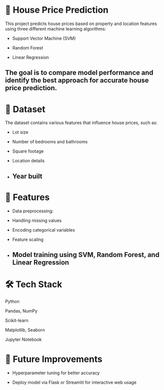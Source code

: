 # 🏡 House Price Prediction

This project predicts house prices based on property and location features using three different machine learning algorithms:

- Support Vector Machine (SVM)

- Random Forest

- Linear Regression

The goal is to compare model performance and identify the best approach for accurate house price prediction.
---

# 📂 Dataset

The dataset contains various features that influence house prices, such as:

- Lot size

- Number of bedrooms and bathrooms

- Square footage

- Location details

- Year built
  ---

# 🚀 Features

- Data preprocessing:

- Handling missing values

- Encoding categorical variables

- Feature scaling

- Model training using SVM, Random Forest, and Linear Regression
  ---

# 🛠 Tech Stack

Python

Pandas, NumPy

Scikit-learn

Matplotlib, Seaborn

Jupyter Notebook



# 📌 Future Improvements

- Hyperparameter tuning for better accuracy

- Deploy model via Flask or Streamlit for interactive web usage
